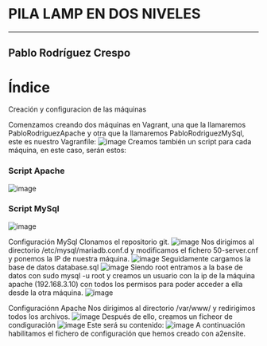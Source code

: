# PILA LAMP EN DOS NIVELES 
---
## Pablo Rodríguez Crespo


# Índice
Creación y configuracion de las máquinas


Comenzamos creando dos máquinas en Vagrant, una que la llamaremos PabloRodriguezApache y otra que la llamaremos PabloRodriguezMySql, este es nuestro Vagranfile:
![image](https://github.com/user-attachments/assets/94efe147-a523-4e3d-b6a1-3150d11f0525)
Creamos también un script para cada máquina, en este caso, serán estos:
### Script Apache
![image](https://github.com/user-attachments/assets/ee598802-2e06-4a01-860e-092d6fa32a95)
### Script MySql
![image](https://github.com/user-attachments/assets/2e439fb2-ed55-462b-8fb2-76b0cf7a61da)

Configuración MySql
Clonamos el repositorio git.
![image](https://github.com/user-attachments/assets/fc12c751-25e0-4350-8a83-17b85bf7f2c3)
Nos dirigimos al directorio /etc/mysql/mariadb.conf.d y modificamos el fichero 50-server.cnf y ponemos la IP de nuestra máquina.
![image](https://github.com/user-attachments/assets/e6278ba5-fac7-4547-8f39-5e945ef7d1fb)
Seguidamente cargamos la base de datos database.sql
![image](https://github.com/user-attachments/assets/e3385b1d-3421-4a74-9439-4ff22e63e589)
Siendo root entramos a la base de datos con sudo mysql -u root y creamos un usuario con la ip de la máquina apache (192.168.3.10) con todos los permisos para poder acceder a ella desde la otra máquina.
![image](https://github.com/user-attachments/assets/ea96325f-635e-45eb-b362-0d0dd0b643a0)

Configuraciónn Apache
Nos dirigimos al directorio /var/www/ y redirigimos todos los archivos.
![image](https://github.com/user-attachments/assets/8c5cc0d5-f869-421c-9b52-6ce39b284ff7)
Después de ello, creamos un ficheor de condiguración 
![image](https://github.com/user-attachments/assets/7334e9d9-eced-4050-acdb-c82cf9fc7694)
Este será su contenido:
![image](https://github.com/user-attachments/assets/10957cc8-ff98-4dcd-8d3b-5edb66fad342)
A continuación habilitamos el fichero de configuración que hemos creado con a2ensite.









